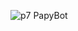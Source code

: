 
![p7 PapyBot](https://user-images.githubusercontent.com/64534565/164779150-321b4061-b816-4374-8d14-7ea2866f493e.png)
